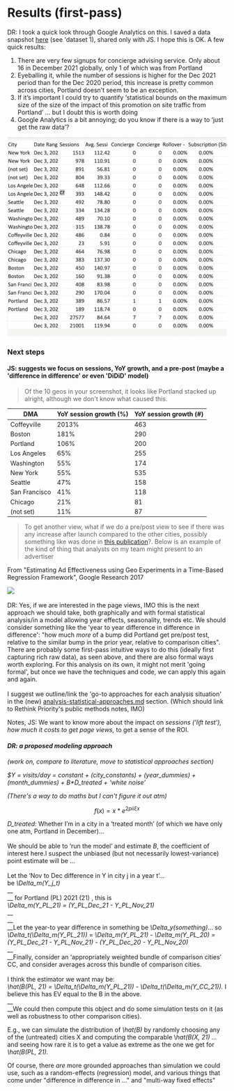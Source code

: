 # Results (first-pass)

DR: I took a quick look through Google Analytics on this. I saved a data snapshot [here](https://www.dropbox.com/s/lquhw7a2jq8s3pz/portland%20vs%20comparison%20citiesAnalytics%20TLYCS%20-%20all%20domains%20portland%20another%20try%2020211203-20220102%2020201203-20210102.xlsx?dl=0) (see 'dataset 1),  shared only with JS. I hope this is OK. A few quick results:

1. There are very few signups for concierge advising service. Only about 16 in December 2021 globally, only 1 of which was from Portland
2. Eyeballing it, while the number of sessions is higher for the Dec 2021 period than for the Dec 2020 period, this increase is pretty common across cities, Portland doesn’t seem to be an exception.
3. If it’s important I could try to quantify ‘statistical  bounds on the maximum size of the size of the impact of this promotion on site traffic from Portland’ … but I doubt this is worth doing
4. Google Analytics is a bit annoying; do you know if there is a way to ‘just get the raw data’?

![](<../../../.gitbook/assets/image (3).png>)



### Next steps

#### JS: suggests we focus on sessions, YoY growth, and a pre-post (maybe a 'difference in difference' or even 'DiDiD' model)

> Of the 10 geos in your screenshot, it looks like Portland stacked up alright, although we don't know what caused this.&#x20;

| DMA           | YoY session growth (%) | YoY session growth (#) |
| ------------- | ---------------------- | ---------------------- |
| Coffeyville   | 2013%                  | 463                    |
| Boston        | 181%                   | 290                    |
| Portland      | 106%                   | 200                    |
| Los Angeles   | 65%                    | 255                    |
| Washington    | 55%                    | 174                    |
| New York      | 55%                    | 535                    |
| Seattle       | 47%                    | 158                    |
| San Francisco | 41%                    | 118                    |
| Chicago       | 21%                    | 81                     |
| (not set)     | 11%                    | 87                     |

> To get another view, what if we do a pre/post view to see if there was any increase after launch compared to the other cities, possibly something like was done in [this publication](https://research.google/pubs/pub45950/)?. Below is an example of the kind of thing that analysts on my team might present to an advertiser

From "Estimating Ad Effectiveness using Geo Experiments in a Time-Based Regression Framework", Google Research 2017

![](https://mail.google.com/mail/u/0?ui=2\&ik=afc4baae80\&attid=0.2\&permmsgid=msg-f:1721246454228132284\&th=17e31887d32b21bc\&view=fimg\&fur=ip\&sz=s0-l75-ft\&attbid=ANGjdJ-WFHd4xsxNBP4QPk12WSiLIO9o8ZRPeJvgYm00kamKvattM7OYPEI6s2Kvv4uI0-UlHpL-Zr0pFmxhC2p4MvIkNXYuj7HJsMppYia2BoqA4iMWBsg5MrSTduY\&disp=emb\&realattid=ii\_ky3jmn652)

DR: Yes, if we are interested in the page views, IMO this is the next approach we should take, both graphically and with formal statistical analysis/in a model allowing year effects, seasonality, trends etc. We should consider something like the 'year to year difference in difference in difference': "how much _more_ of a bump did Portland get pre/post test, relative to  the similar bump in the prior year, relative to comparison cities". There are probably some first-pass intuitive ways to do this (ideally first capturing rich raw data), as seen above, and there are also formal ways worth exploring. For this analysis on its own, it might not merit 'going formal', but once we have the techniques and code, we can apply this again and again. \
\
I suggest we outline/link the 'go-to approaches for each analysis  situation' in the (new) [analysis-statistical-approaches.md](../../../methodological-discussion/analysis-statistical-approaches.md "mention") section. (Which should link to Rethink Priority's public methods notes, IMO)

Notes, JS: We want to know more about the impact on _sessions ('lift test'), how much it costs to get page views,_ to get a sense of the ROI.&#x20;



#### _DR: a proposed modeling approach_&#x20;

_(work on, compare to literature, move to statistical approaches section)_

_$Y = visits/day = constant + (city\_constants) + (year\_dummies) + (month\_dummies) +  B\*D\_treated + ‘white noise’_

_(There's a way to do maths but I can't figure it out atm)_

$$
f(x) = x * e^{2 pi i \xi x}
$$

_D\_treated:_ Whether I’m in a city in a ‘treated month’ (of which we have only one atm, Portland in December)…\
\
&#x20;We should be able to ‘run the model’ and estimate _B_, the coefficient of interest here.I suspect the unbiased (but not necessarily lowest-variance) point estimate will be …\
\
Let the ‘Nov to Dec difference in Y in city j  in a year t’…\
&#x20;be _\Delta\_m(Y\_j\_t)_\
__\
__ for Portland (PL) 2021 (21) , this is\
_\Delta\_m(Y\_PL\_21)  = (Y\_PL\_Dec\_21 - Y\_PL\_Nov\_21)_\
__\
__\
__Let the year-to year difference in something be _\Delta\_y(something)_… so\
_\Delta\_t(\Delta\_m(Y\_PL\_21))_  = _\Delta\_m(Y\_PL\_21)  - \Delta\_m(Y\_PL\_20) =  (Y\_PL\_Dec\_21 - Y\_PL\_Nov\_21) -  (Y\_PL\_Dec\_20 - Y\_PL\_Nov\_20)_\
__\
__Finally, consider an ‘appropriately weighted bundle of comparison cities’  CC, and consider averages across this bundle of comparison cities.\
\
I think the estimator we want may be:\
_\hat(B(PL, 21) = \Delta\_t(\Delta\_m(Y\_PL\_21)) - \Delta\_t(\Delta\_m(Y\_CC\_21))._ I believe this has EV equal to the B in the above.\
__\
__We could then compute this object and do some simulation tests on it (as well as robustness to other comparison cities).

E.g., we can simulate the distribution of _\hat(B)_ by randomly choosing any of the (untreated) cities X and computing the comparable \\_hat(B(X, 21) …_ and seeing how rare it is to get a value as extreme as the one we get for _\hat(B(PL, 21)._&#x20;



Of course,  there _are_ more grounded approaches than simulation we could use, such as a random-effects (regression) model, and various things that come under "difference in difference in ..." and "multi-way fixed  effects"

